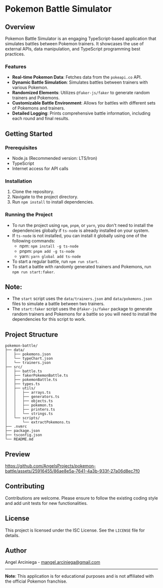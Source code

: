 # Pokemon Battle Simulator

## Overview
Pokemon Battle Simulator is an engaging TypeScript-based application that simulates battles between Pokemon trainers. It showcases the use of external APIs, data manipulation, and TypeScript programming best practices.

### Features
- **Real-time Pokemon Data**: Fetches data from the `pokeapi.co` API.
- **Dynamic Battle Simulation**: Simulates battles between trainers with various Pokemon.
- **Randomized Elements**: Utilizes `@faker-js/faker` to generate random trainers and Pokemons.
- **Customizable Battle Environment**: Allows for battles with different sets of Pokemons and trainers.
- **Detailed Logging**: Prints comprehensive battle information, including each round and final results.

## Getting Started

### Prerequisites
- Node.js (Recommended version: LTS/Iron)
- TypeScript
- Internet access for API calls

### Installation
1. Clone the repository.
2. Navigate to the project directory.
3. Run `npm install` to install dependencies.

### Running the Project
- To run the project using `npm`, `pnpm`, or `yarn`, you don't need to install the dependencies globally if `ts-node` is already installed on your system. 
- If `ts-node` is not installed, you can install it globally using one of the following commands:
  - npm: `npm install -g ts-node`
  - pnpm: `pnpm add -g ts-node`
  - yarn: `yarn global add ts-node`
- To start a regular battle, run `npm run start`.
- To start a battle with randomly generated trainers and Pokemons, run `npm run start:faker`.

## Note:
- The `start` script uses the `data/trainers.json` and `data/pokemons.json` files to simulate a battle between two trainers.
- The `start:faker` script uses the `@faker-js/faker` package to generate random trainers and Pokemons for a battle so you will need to install the dependencies for this script to work.

## Project Structure

```
pokemon-battle/
├── data/
│   ├── pokemons.json
│   └── typeChart.json
│   └── trainers.json
├── src/
│   ├── battle.ts
│   ├── fakerPokemonBattle.ts
│   ├── pokemonBattle.ts
│   ├── types.ts
│   ├── utils/
│   │   ├── arrays.ts
│   │   ├── generators.ts
│   │   ├── objects.ts
│   │   ├── pokemon.ts
│   │   ├── printers.ts
│   │   └── strings.ts
│   └── scripts/
│       └── extractPokemons.ts
├── .nvmrc
├── package.json
├── tsconfig.json
└── README.md
```

## Preview
https://github.com/AngelsProjects/pokemon-battle/assets/25916455/86ae8e5a-7641-4a3b-933f-27a06d8ec7f0

## Contributing
Contributions are welcome. Please ensure to follow the existing coding style and add unit tests for new functionalities.

## License
This project is licensed under the ISC License. See the `LICENSE` file for details.

## Author
Angel Arciniega - mangel.arciniega@gmail.com

---

**Note**: This application is for educational purposes and is not affiliated with the official Pokemon franchise.
